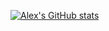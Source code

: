 [![Alex's GitHub stats](https://github-readme-stats.vercel.app/api?username=alexxycarlsson&theme=synthwave)](https://github.com/anuraghazra/github-readme-stats)
